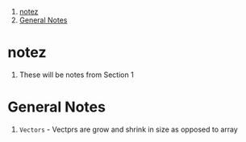 1. [notez](#notez)
2. [General Notes](#general-notes)

# notez

1. These will be notes from Section 1

# General Notes

1. `Vectors` - Vectprs are grow and shrink in size as opposed to array
